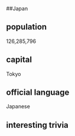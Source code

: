 ##Japan
## population
126,285,796

## capital
Tokyo
 
## official language
Japanese

## interesting trivia



